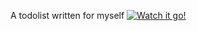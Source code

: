A todolist written for myself
[![Watch it go!](https://i.gyazo.com/04ea432df3cffb39945b325f090c0eda.gif)](https://gyazo.com/04ea432df3cffb39945b325f090c0eda)
